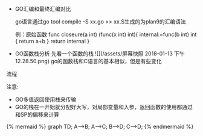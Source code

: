 * GO汇编和最终汇编对比
  
  go语言通过go tool compile -S xx.go >> xx.S生成的为plan9的汇编语法
  
  例：原始函数
   func closeure(a int) (func(x int) int){
         internal:=func(b int) int {
           return a+b
        }
       return internal
    }



* GO函数栈分析
  先看一个函数的栈
  ![](/assets/屏幕快照 2018-01-13 下午12.28.50.png)
  go的函数栈和C语言的基本相似，但是有些变化

流程


注意:

* GO多值返回使用栈来传输
* GO的栈在一开始就分配好大写，对局部变量和入参，返回函数的使用都通过和SP的偏移来计算


{% mermaid %}
graph TD;
  A-->B;
  A-->C;
  B-->D;
  C-->D;
{% endmermaid %}


